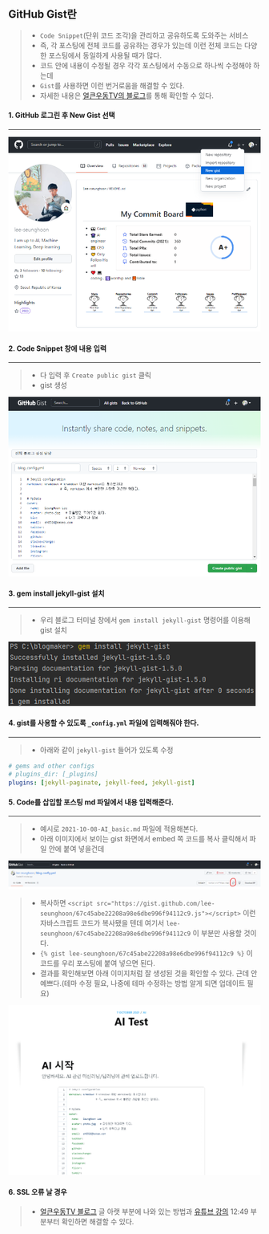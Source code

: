 ## GitHub Gist란

> - `Code Snippet`(단위 코드 조각)을 관리하고 공유하도록 도와주는 서비스
> - 즉, 각 포스팅에 전체 코드를 공유하는 경우가 있는데 이런 전체 코드는 다양한 포스팅에서 동일하게 사용될 때가 많다.
> - 코드 안에 내용이 수정될 경우 각각 포스팅에서 수동으로 하나씩 수정해야 하는데
> - `Gist`를 사용하면 이런 번거로움을 해결할 수 있다.
> - 자세한 내용은 [얼큰우동TV의 블로그](https://moon9342.github.io/github-gist.html)를 통해 확인할 수 있다.



#### 1. GitHub 로그린 후 New Gist 선택

---

![image-20211018100142271](md-images/image-20211018100142271.png)



#### 2. Code Snippet 창에 내용 입력

---

> - 다 입력 후 `Create public gist` 클릭
> - gist 생성

![image-20211018100651828](md-images/image-20211018100651828.png)



#### 3. gem install jekyll-gist 설치

---

> - 우리 블로그 터미널 창에서 `gem install jekyll-gist` 명령어를 이용해 gist 설치

![image-20211018101006264](md-images/image-20211018101006264.png)



#### 4. gist를 사용할 수 있도록 `_config.yml` 파일에 입력해줘야 한다.

---

> - 아래와 같이 `jekyll-gist` 들어가 있도록 수정

```yaml
# gems and other configs
# plugins_dir: [_plugins]
plugins: [jekyll-paginate, jekyll-feed, jekyll-gist]
```



#### 5. Code를 삽입할 포스팅 md 파일에서 내용 입력해준다.

---

> - 예시로 `2021-10-08-AI_basic.md` 파일에 적용해본다.
> - 아래 이미지에서 보이는 gist 화면에서 embed 쪽 코드를 복사 클릭해서 파일 안에 붙여 넣을건데

![image-20211018102034194](md-images/image-20211018102034194.png)

> - 복사하면 `<script src="https://gist.github.com/lee-seunghoon/67c45abe22208a98e6dbe996f94112c9.js"></script>` 이런 자바스크립트 코드가 복사됐을 텐데 여기서 `lee-seunghoon/67c45abe22208a98e6dbe996f94112c9` 이 부분만 사용할 것이다.
> - `{% gist lee-seunghoon/67c45abe22208a98e6dbe996f94112c9 %}` 이 코드를 우리 포스팅에 붙여 넣으면 된다.
> - 결과를 확인해보면 아래 이미지처럼 잘 생성된 것을 확인할 수 있다. 근데 안 예쁘다.(테마 수정 필요, 나중에 테마 수정하는 방법 알게 되면 업데이트 필요) 

![image-20211018102110356](md-images/image-20211018102110356.png)



#### 6. SSL 오류 날 경우

> - [얼큰우동TV 블로그](https://moon9342.github.io/jekyll-gist) 글 아랫 부분에 나와 있는 방법과 [유튜브 강의](https://www.youtube.com/watch?v=WGaKC0hif7k&list=PL7nkwz9MkASx1wxXK51n7KtwQyXgoNL70&index=12) 12:49 부분부터 확인하면 해결할 수 있다.
